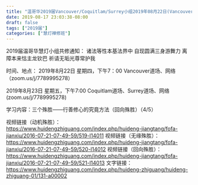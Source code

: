 ```yaml
---
title: "温哥华2019届Vancouver/Coquitlam/Surrey小组2019年08月22日(Vancouver)23日(Coquitla/Surrey)共修"
date: 2019-08-17 23:03:38-08:00
draft: false
tags: ["2019届"]
categories: ["慧灯禅修班"]
---
```

2019届温哥华慧灯小组共修通知：
诸法等性本基法界中
自现圆满三身游舞力
离障本来怙主龙钦巴
祈请无垢光尊常护我

时间、地点：
2019年8月22日 星期四，下午7：00
Vancouver道场、网络（zoom.us/j/7789995278）

2019年8月23日 星期五，下午7:00
Coquitlam道场、Surrey道场、网络(zoom.us/j/7789995278)

学习内容：三个殊胜——行善修心的究竟方法（回向殊胜）（4/5）

视频链接（动机殊胜）：https://www.huidengzhiguang.com/index.php/huideng-jiangtang/fofa-jianxiu/2016-07-21-07-49-59/519-l14011
视频链接（无缘殊胜）：https://www.huidengzhiguang.com/index.php/huideng-jiangtang/fofa-jianxiu/2016-07-21-07-49-59/520-l14012
视频链接（回向殊胜）：https://www.huidengzhiguang.com/index.php/huideng-jiangtang/fofa-jianxiu/2016-07-21-07-49-59/521-l14013
文字链接：https://www.huidengzhiguang.com/index.php/huideng-zhiguang/huideng-zhiguang-01/131-a00002
